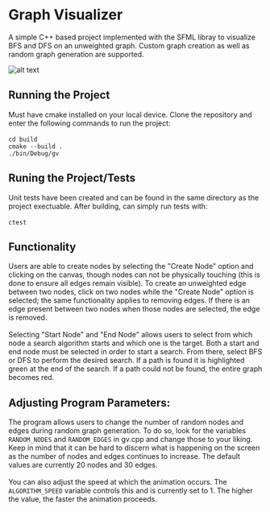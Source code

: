 # Graph Visualizer
A simple C++ based project implemented with the SFML libray to visualize BFS and DFS on an unweighted graph. Custom graph creation as well as random graph generation are supported.

![alt text](https://pub-9593df70cbf747228fd5fda3ece131d2.r2.dev/Graph%20Visualizer%20Cover.png "Graph Visualizer Image")

## Running the Project
Must have cmake installed on your local device. Clone the repository and enter the following commands to run the project:\
\
`cd build`\
`cmake --build .`\
`./bin/Debug/gv`

## Runing the Project/Tests
Unit tests have been created and can be found in the same directory as the project exectuable. After building, can simply run tests with:\
\
`ctest`

## Functionality
Users are able to create nodes by selecting the "Create Node" option and clicking on the canvas, though nodes can not be physically touching (this is done to ensure all edges remain visible). To create an unweighted edge between two nodes, click on two nodes while the "Create Node" option is selected; the same functionality applies to removing edges. If there is an edge present between two nodes when those nodes are selected, the edge is removed.\
\
Selecting "Start Node" and "End Node" allows users to select from which node a search algorithm starts and which one is the target. Both a start and end node must be selected in order to start a search. From there, select BFS or DFS to perform the desired search. If a path is found it is highlighted green at the end of the search. If a path could not be found, the entire graph becomes red.

## Adjusting Program Parameters:
The program allows users to change the number of random nodes and edges during random graph generation. To do so, look for the variables `RANDOM_NODES` and `RANDOM_EDGES` in gv.cpp and change those to your liking. Keep in mind that it can be hard to discern what is happening on the screen as the number of nodes and edges continues to increase. The default values are currently 20 nodes and 30 edges.\
\
You can also adjust the speed at which the animation occurs. The `ALGORITHM_SPEED` variable controls this and is currently set to 1. The higher the value, the faster the animation proceeds.

